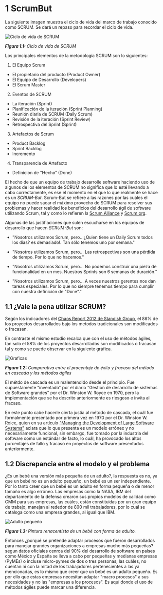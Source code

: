 # 1 ScrumBut

La siguiente imagen muestra el ciclo de vida del marco de trabajo conocido como SCRUM.
Se dará un repaso para recordar el ciclo de vida.

![Ciclo de vida de SCRUM](images/ciclodevidascrum.jpg)

_**Figura 1.1:** Ciclo de vida de SCRUM_

Los principales elementos de la metodología SCRUM son lo siguientes:

1. El Equipo Scrum
 * El propietario del producto (Product Owner)
 * El Equipo de Desarrollo (Developers)
 * El Scrum Master
2. Eventos de SCRUM
 * La iteración (Sprint)
 * Planificación de la iteración (Sprint Planning)
 * Reunión diaria de SCRUM (Daily Scrum)
 * Revisión de la iteración (Sprint Review)
 * Retrospectiva del Sprint (Sprint)
3. Artefactos de Scrum
 * Product Backlog
 * Sprint Backlog
 * Incremento
4. Transparencia de Artefacto
 * Definición de "Hecho” (Done)

El hecho de que un equipo de trabajo desarrolle software haciendo uso de algunos de los elementos de SCRUM no significa que lo esté llevando a cabo correctamente, es ese el momento en el que lo que realmente se hace es un _SCRUM-But_. Scrum-But se refiere a las razones por las cuáles el equipo no puede sacar el máximo provecho de SCRUM para resolver sus problemas y hacer realidad los beneficios del desarrollo ágil de software utilizando Scrum, tal y como lo refieren la [Scrum Alliance](https://www.scrumalliance.org/community/articles/2013/february/you-may-be-a-scrum-but) y [Scrum.org](https://www.scrum.org/ScrumBut).

Algunas de las justifiaciones que sulen escucharse en los equipos de desarrollo que hacen _SCRUM-But_ son:

* "Nosotros utilizamos Scrum, pero...¿Quien tiene un Daily Scrum todos los días? es demasiado!. Tan sólo tenemos uno por semana."

* "Nosotros utilizamos Scrum, pero... Las retrospectivas son una pérdida de tiempo. Por lo que no hacemos."

* "Nosotros utilizamos Scrum, pero... No podemos construir una pieza de funcionalidad en un mes. Nuestros Sprints son 6 semanas de duración."

* "Nosotros utilizamos Scrum, pero... A veces nuestros gerentes nos dan tareas especiales. Por lo que no siempre tenemos tiempo para cumplir con nuestra definición de "Done"."

## 1.1 ¿Vale la pena utilizar SCRUM?

Según los indicadores del [Chaos Report 2012 de Standish Group](https://www.standishgroup.com/), el 86% de los proyectos desarrollados bajo los metodos tradicionales son modificados o fracasan.

En contraste el mismo estudio recalca que con el uso de métodos ágiles, tan solo el 58% de los proyectos desarrollados son modificados o fracasan tal y como se puede observar en la siguiente gráfica.

![Graficas](images/grafica.png)

_**Figura 1.2:** Comparativa entre el procentaje de éxito y fracaso del método en cascada y los métodos ágiles_

El métdo de cascada es un malentendido desde el principio.
Fue supuestamente "inventado" por el diario "Gestion de desarrollo de sistemas de Software grandes" por el Dr. Winston W. Royce en 1970, pero la implementación que se ha descrito anteriormente es riesgoso e invita al fracaso.

En este punto cabe hacerle cierta justia al método de cascada, el cuál fue formalmente presentado por primera vez en 1970 por el Dr. Winston W. Roice, quien en su artículo ["Managing the Development of Large Software Systems"](http://leadinganswers.typepad.com/leading_answers/files/original_waterfall_paper_winston_royce.pdf) aclara que lo que presenta es un modelo erróneo y no necesariamente funcional, sin embargo, fue tomado por la industria del software como un estándar de facto, lo cuál, ha provocado los altos porcentajes de fallo y fracaso en proyectos de software presentados anteriormente.

## 1.2 Discrepancia entre el modelo y el problema

¿Es un bebé una versión más pequeña de un adulto?, la respuesta es no, ya que un bebé no es un adulto pequeño, un bebé es un ser independiente. Por lo tanto creer que un bebé es un adulto en forma pequeña o de menor tamaño es algo erróneo.
Las empresas como la NASA, IBM del departamento de la defensa crearon sus propios modelos de calidad como CMM para sus empresas, las cuáles, están constituidas por un gran equipo de trabajo, manejan al rededor de 800 mil trabajadores, por lo cuál se cataloga como una empresa grandes, al igual que IBM.

![Adulto pequeño](images/Bebe.png)

_**Figura 1.3:** Pintura renacentista de un bebé con forma de adulto._

Entonces ¿porqué se pretende adaptar procesos que fueron desarrollados para manejar grandes organizaciones a empresas mucho más pequeñas? segun datos oficiales cenrca del 90% del desarrollo de software en países como México y España se lleva a cabo por pequeñas y medianas empresas (PyMEs) o incluse micro-pymes de dos o tres personas, las cuáles, no cuentan ni con la mitad de los trabajadores pertenecientes a las ya mencionadas, es lo mismo que creer que un bebé es un adulto pequeño. Es por ello que estas empresas necesitan adaptar "macro procesos" a sus necesidades y no las "empresas a los procesos". Es aquí donde el uso de métodos ágiles puede marcar una diferencia.
